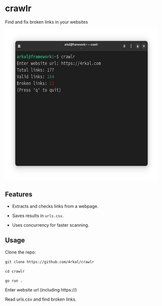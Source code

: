 # crawlr
Find and fix broken links in your websites

<img src="./screenshot.png" alt="Screenshot" width="600" height="500">


## Features

- Extracts and checks links from a webpage.

- Saves results in `urls.csv`.

- Uses concurrency for faster scanning.

## Usage

Clone the repo:

`git clone https://github.com/4rkal/crawlr`

`cd crawlr`

`go run .`

Enter website url (including https://)

Read urls.csv and find broken links.
